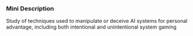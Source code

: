 ### Mini Description

Study of techniques used to manipulate or deceive AI systems for personal advantage, including both intentional and unintentional system gaming
